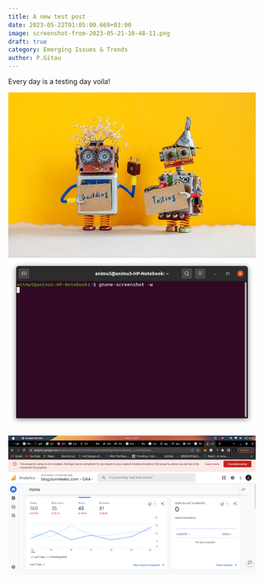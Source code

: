 ```yaml
---
title: A new test post
date: 2023-05-22T01:05:00.669+03:00
image: screenshot-from-2023-05-21-10-48-11.png
draft: true
category: Emerging Issues & Trends
author: P.Gitau
---
```

Every day is a testing day voila!

![](imageedit_4_4158722024.jpg)
![](screenshot-from-2022-03-04-20-20-49.png)

![](screenshot-from-2023-05-25-00-27-16.png)
